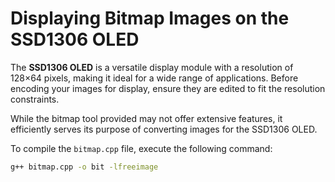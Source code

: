 # Displaying Bitmap Images on the SSD1306 OLED

The **SSD1306 OLED** is a versatile display module with a resolution of 128×64 pixels, making it ideal for a wide range of applications. Before encoding your images for display, ensure they are edited to fit the resolution constraints. 

While the bitmap tool provided may not offer extensive features, it efficiently serves its purpose of converting images for the SSD1306 OLED.

To compile the `bitmap.cpp` file, execute the following command:

```bash
g++ bitmap.cpp -o bit -lfreeimage
